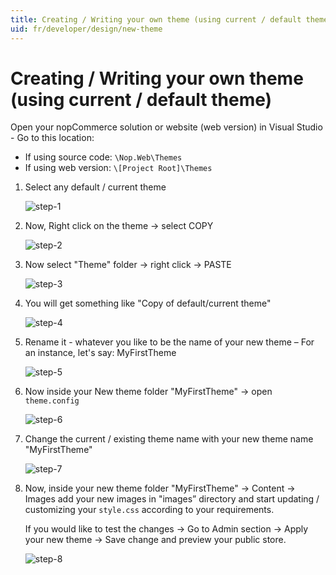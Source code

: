 ```yaml
---
title: Creating / Writing your own theme (using current / default theme)
uid: fr/developer/design/new-theme
---
```


# Creating / Writing your own theme (using current / default theme)

Open your nopCommerce solution or website (web version) in Visual Studio - Go to this location:

* If using source code: `\Nop.Web\Themes`
* If using web version: `\[Project Root]\Themes`

1. Select any default / current theme
    
    ![step-1](_static/new-theme/new-theme-step-1.jpg)

2. Now, Right click on the theme → select COPY
    
    ![step-2](_static/new-theme/new-theme-step-2.jpg)

3. Now select "Theme" folder → right click → PASTE
    
    ![step-3](_static/new-theme/new-theme-step-3.jpg)

4. You will get something like "Copy of default/current theme"
    
    ![step-4](_static/new-theme/new-theme-step-4.jpg)

5. Rename it - whatever you like to be the name of your new theme – For an instance, let's say: MyFirstTheme
    
    ![step-5](_static/new-theme/new-theme-step-5.jpg)

6. Now inside your New theme folder "MyFirstTheme" → open `theme.config`
    
    ![step-6](_static/new-theme/new-theme-step-6.jpg)

7. Change the current / existing theme name with your new theme name "MyFirstTheme"
    
    ![step-7](_static/new-theme/new-theme-step-7.jpg)

8. Now, inside your new theme folder "MyFirstTheme" → Content → Images add your new images in "images” directory and start updating / customizing your `style.css` according to your requirements.
    
    If you would like to test the changes → Go to Admin section → Apply your new theme → Save change and preview your public store.
    
    ![step-8](_static/new-theme/new-theme-step-8.jpg)